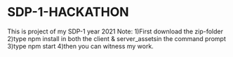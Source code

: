 # SDP-1-HACKATHON
This is project of my SDP-1 year 2021
                   Note:
                   1)First download the zip-folder
                   2)type npm install in both the client & server_assetsin the command prompt
                   3)type npm start
                   4)then you can witness my work.
